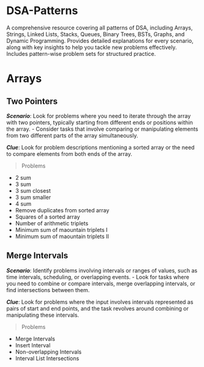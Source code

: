 # DSA-Patterns
A comprehensive resource covering all patterns of DSA, including Arrays, Strings, Linked Lists, Stacks, Queues, Binary Trees, BSTs, Graphs, and Dynamic Programming. Provides detailed explanations for every scenario, along with key insights to help you tackle new problems effectively. Includes pattern-wise problem sets for structured practice.
# Arrays
## Two Pointers
***Scenario***: Look for problems where you need to iterate through the array with two pointers, typically starting from different ends or positions within the array. - Consider tasks that involve comparing or manipulating elements from two different parts of the array simultaneously.

***Clue***: Look for problem descriptions mentioning a sorted array or the need to compare elements from both ends of the array.
> Problems
- 2 sum
- 3 sum
- 3 sum closest
- 3 sum smaller
- 4 sum
- Remove duplicates from sorted array
- Squares of a sorted array
- Number of arithmetic triplets
- Minimum sum of maountain triplets I
- Minimum sum of maountain triplets II
## Merge Intervals
***Scenario***:  Identify problems involving intervals or ranges of values, such as time intervals, scheduling, or overlapping events. - Look for tasks where you need to combine or compare intervals, merge overlapping intervals, or find intersections between them.

***Clue***: Look for problems where the input involves intervals represented as pairs of start and end points, and the task revolves around combining or manipulating these intervals.
> Problems
- Merge Intervals
- Insert Interval
- Non-overlapping Intervals
- Interval List Intersections